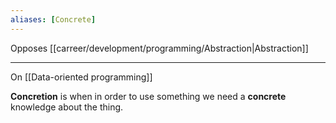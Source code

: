 ```yaml
---
aliases: [Concrete]
---
```

Opposes [[carreer/development/programming/Abstraction|Abstraction]]

---

On [[Data-oriented programming]]

**Concretion** is when in order to use something we need a **concrete** knowledge about the thing.
